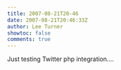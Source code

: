 ```yaml
---
title: 2007-08-21T20-46
date: 2007-08-21T20:46:33Z
author: Lee Turner
showtoc: false
comments: true
---
```


Just testing Twitter php integration....

